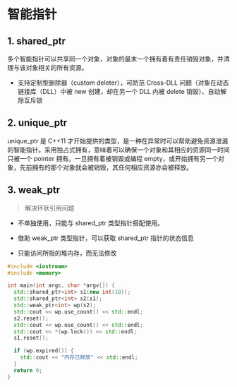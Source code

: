 # 智能指针

## 1. shared_ptr

多个智能指针可以共享同一个对象，对象的最末一个拥有着有责任销毁对象，并清理与该对象相关的所有资源。

- 支持定制型删除器（custom deleter），可防范 Cross-DLL 问题（对象在动态链接库（DLL）中被 new 创建，却在另一个 DLL 内被 delete 销毁）、自动解除互斥锁

## 2. unique_ptr

unique_ptr 是 C++11 才开始提供的类型，是一种在异常时可以帮助避免资源泄漏的智能指针。采用独占式拥有，意味着可以确保一个对象和其相应的资源同一时间只被一个 pointer 拥有。一旦拥有着被销毁或编程 empty，或开始拥有另一个对象，先前拥有的那个对象就会被销毁，其任何相应资源亦会被释放。

## 3. weak_ptr

> 解决环状引用问题

- 不单独使用，只能与 shared_ptr 类型指针搭配使用。

- 借助 weak_ptr 类型指针，可以获取 shared_ptr 指针的状态信息

- 只能访问所指的堆内存，而无法修改

```c++
#include <iostream>
#include <memory>

int main(int argc, char *argv[]) {
  std::shared_ptr<int> s1(new int(10));
  std::shared_ptr<int> s2(s1);
  std::weak_ptr<int> wp(s2);
  std::cout << wp.use_count() << std::endl;
  s2.reset();
  std::cout << wp.use_count() << std::endl;
  std::cout << *(wp.lock()) << std::endl;
  s1.reset();

  if (wp.expired()) {
    std::cout << "内存已释放" << std::endl;
  }
  return 0;
}
```

